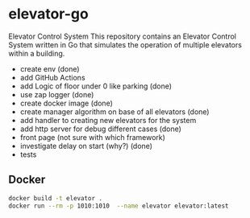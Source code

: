 # elevator-go
Elevator Control System
This repository contains an Elevator Control System written in Go that simulates the operation of multiple elevators within a building.



* create env (done)
* add GitHub Actions
* add Logic of floor under 0 like parking (done)
* use zap logger (done)
* create docker image (done)
* create manager algorithm on base of all elevators (done)
* add handler to creating new elevators for the system
* add http server for debug different cases (done)
* front page (not sure  with which framework)
* investigate delay on start (why?) (done)
* tests


## Docker
```bash
docker build -t elevator . 
docker run --rm -p 1010:1010  --name elevator elevator:latest   
```

